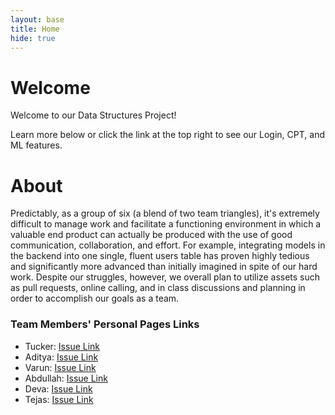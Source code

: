 ```yaml
---
layout: base
title: Home
hide: true
---
```


# Welcome

Welcome to our Data Structures Project!

Learn more below or click the link at the top right to see our Login, CPT, and ML features.

# About

Predictably, as a group of six (a blend of two team triangles), it's extremely difficult to manage work and facilitate a functioning environment in which a valuable end product can actually be produced with the use of good communication, collaboration, and effort. For example, integrating models in the backend into one single, fluent users table has proven highly tedious and significantly more advanced than initially imagined in spite of our hard work. Despite our struggles, however, we overall plan to utilize assets such as pull requests, online calling, and in class discussions and planning in order to accomplish our goals as a team.

### Team Members' Personal Pages Links

- Tucker: [Issue Link](https://github.com/tuckergol/student2/issues/23)
- Aditya: [Issue Link]()
- Varun: [Issue Link](https://github.com/varunm532/varun2/issues/21)
- Abdullah: [Issue Link]()
- Deva: [Issue Link]()
- Tejas: [Issue Link]()
